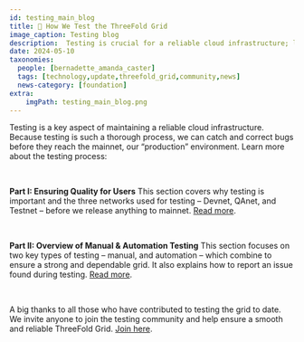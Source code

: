 ```yaml
---
id: testing_main_blog
title: 🧪 How We Test the ThreeFold Grid
image_caption: Testing blog
description:  Testing is crucial for a reliable cloud infrastructure; learn about our process and join the testing community.
date: 2024-05-10
taxonomies:
  people: [bernadette_amanda_caster]
  tags: [technology,update,threefold_grid,community,news]
  news-category: [foundation]
extra:
    imgPath: testing_main_blog.png
---
```


Testing is a key aspect of maintaining a reliable cloud infrastructure. Because testing is such a thorough process, we can catch and correct bugs before they reach the mainnet, our “production” environment. Learn more about the testing process:

<br/>

**Part I: Ensuring Quality for Users**
This section covers why testing is important and the three networks used for testing – Devnet, QAnet, and Testnet – before we release anything to mainnet. [Read more](https://www.threefold.io/blog/how-to-test-the-grid-part-one/).

<br/>

**Part II: Overview of Manual & Automation Testing**
This section focuses on two key types of testing – manual, and automation – which combine to ensure a strong and dependable grid. It also explains how to report an issue found during testing. [Read more](https://www.threefold.io/blog/how-to-test-the-grid-part-two/).

</br>

A big thanks to all those who have contributed to testing the grid to date. We invite anyone to join the testing community and help ensure a smooth and reliable ThreeFold Grid. [Join here](https://t.me/threefoldtesting).



